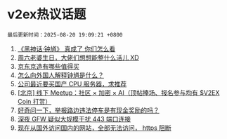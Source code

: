# v2ex热议话题

`最后更新时间：2025-08-20 19:09:21 +0800`

1. [《黑神话·钟馗》 真成了 你们怎么看](https://www.v2ex.com/t/1153588)
1. [周六老婆生日，大佬们想想能整什么活儿 XD](https://www.v2ex.com/t/1153582)
1. [京东京造有哪些值得买](https://www.v2ex.com/t/1153677)
1. [怎么向外国人解释钟馗是什么？](https://www.v2ex.com/t/1153596)
1. [公司最近要买国产 CPU 服务器，求推荐](https://www.v2ex.com/t/1153597)
1. [[北京] 线下 Meetup：社区 × 加密 × AI（顶帖捧场、报名参与均有 $V2EX Coin 打赏）](https://www.v2ex.com/t/1153737)
1. [好奇问一下，举报路边违法停车是有现金奖励的吗？](https://www.v2ex.com/t/1153638)
1. [深夜 GFW 疑似大规模干扰 443 端口连接](https://www.v2ex.com/t/1153568)
1. [现在从国外访问国内的网站，全部无法访问， https 阻断](https://www.v2ex.com/t/1153562)

